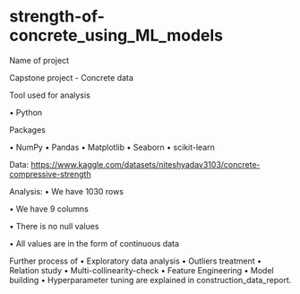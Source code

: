 # strength-of-concrete_using_ML_models

Name of project

Capstone project - Concrete data

Tool used for analysis

•       Python

Packages

• NumPy • Pandas •  Matplotlib •  Seaborn • scikit-learn

Data:
https://www.kaggle.com/datasets/niteshyadav3103/concrete-compressive-strength

Analysis:
•	We have 1030 rows

•	We have 9 columns

•	There is no null values

•	All values are in the form of continuous data

Further process of 
• Exploratory data analysis
• Outliers treatment
• Relation study
• Multi-collinearity-check
• Feature Engineering
• Model building
• Hyperparameter tuning
are explained in construction_data_report.
